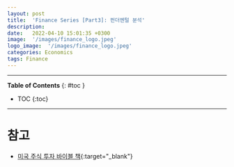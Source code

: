 ```yaml
---
layout: post
title:  'Finance Series [Part3]: 펀더멘털 분석'
description: 
date:   2022-04-10 15:01:35 +0300
image:  '/images/finance_logo.jpeg'
logo_image:  '/images/finance_logo.jpeg'
categories: Economics
tags: Finance
---
```

---

**Table of Contents**
{: #toc }
*  TOC
{:toc}

---


# 참고
- [미국 주식 투자 바이블 책](http://www.kyobobook.co.kr/product/detailViewKor.laf?ejkGb=KOR&mallGb=KOR&barcode=9791160077131&orderClick=LAG&Kc=){:target="_blank"}
